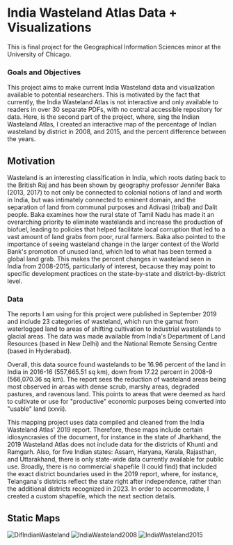 # India Wasteland Atlas Data + Visualizations 
This is final project for the Geographical Information Sciences minor at the University of Chicago. 

### Goals and Objectives
This project aims to make current India Wasteland data and visualization available to potential researchers. This is motivated by the fact that currently, the India Wasteland Atlas is not interactive and only available to readers in over 30 separate PDFs, with no central accessible repository for data. Here, is the second part of the project, where, sing the Indian Wasteland Atlas, I created an interactive map of the percentage of Indian wasteland by district in 2008, and 2015, and the percent difference between the years.

## Motivation
Wasteland is an interesting classification in India, which roots dating back to the British Raj and has been shown by geography professor Jennifer Baka (2013, 2017) to not only be connected to colonial notions of land and worth in India, but was intimately connected to eminent domain, and the separation of land from communal purposes and Adivasi (tribal) and Dalit people. Baka examines how the rural state of Tamil Nadu has made it an overarching priority to eliminate wastelands and increase the production of biofuel, leading to policies that helped facilitate local corruption that led to a vast amount of land grabs from poor, rural farmers. Baka also pointed to the importance of seeing wasteland change in the larger context of the World Bank's promotion of unused land, which led to what has been termed a global land grab. This makes the percent changes in wasteland seen in India from 2008-2015, particularly of interest, because they may point to specific development practices on the state-by-state and district-by-district level.

### Data
The reports I am using for this project were published in September 2019 and include 23 categories of wasteland, which run the gamut from waterlogged land to areas of shifting cultivation to industrial wastelands to glacial areas. The data was made available from India's Department of Land Resources (based in New Delhi) and the National Remote Sensing Centre (based in Hyderabad).

Overall, this data source found wastelands to be 16.96 percent of the land in India in 2016-16 (557,665.51 sq km), down from 17.22 percent in 2008-9 (566,070.36 sq km). The report sees the reduction of wasteland areas being most observed in areas with dense scrub, marshy areas, degraded pastures, and ravenous land. This points to areas that were deemed as hard to cultivate or use for "productive" economic purposes being converted into "usable" land (xxvii).

This mapping project uses data compiled and cleaned from the India Wasteland Atlas' 2019 report. Therefore, these maps include certain idiosyncrasies of the document, for instance in the state of Jharkhand, the 2019 Wasteland Atlas does not include data for the districts of Khunti and Ramgarh. Also, for five Indian states: Assam, Haryana, Kerala, Rajasthan, and Uttarakhand, there is only state-wide data currently available for public use. Broadly, there is no commercial shapefile (I could find) that included the exact district boundaries used in the 2019 report, where, for instance, Telangana's districts reflect the state right after independence, rather than the additional districts recognized in 2023. In order to accommodate, I created a custom shapefile, which the next section details.

## Static Maps
![DifIndianWasteland](https://github.com/ezazy/IndiaWasteland/assets/79418915/c5d6209a-a589-426f-b626-5e652d620591)
![IndiaWasteland2008](https://github.com/ezazy/IndiaWasteland/assets/79418915/1684709b-ad97-4e1f-9087-6b44796f170e)
![IndiaWasteland2015](https://github.com/ezazy/IndiaWasteland/assets/79418915/7bdec741-c678-47dc-8293-4c0bd3c06371)

